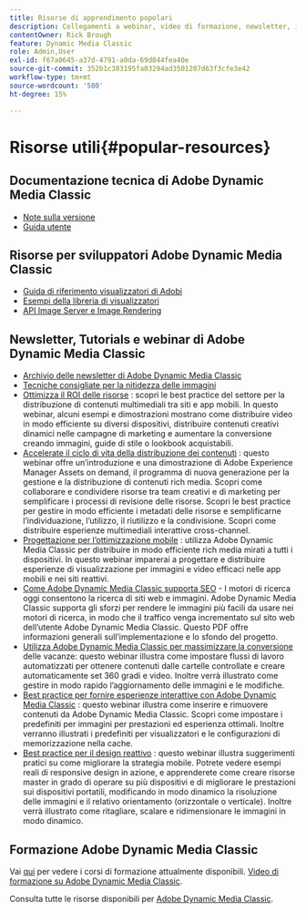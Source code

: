 ```yaml
---
title: Risorse di apprendimento popolari
description: Collegamenti a webinar, video di formazione, newsletter, informazioni sulle best practice e risorse per sviluppatori per Adobe Dynamic Media Classic.
contentOwner: Rick Brough
feature: Dynamic Media Classic
role: Admin,User
exl-id: f67a0645-a37d-4791-a0da-69d844fea40e
source-git-commit: 352b1c383195fa03294ad3501207d63f3cfe3e42
workflow-type: tm+mt
source-wordcount: '580'
ht-degree: 15%

---
```


# Risorse utili{#popular-resources}

## Documentazione tecnica di Adobe Dynamic Media Classic

* [Note sulla versione](https://experienceleague.adobe.com/docs/dynamic-media-developer-resources/release-notes/s7rn2017.html)
* [Guida utente](introduction.md)

## Risorse per sviluppatori Adobe Dynamic Media Classic

* [Guida di riferimento visualizzatori di Adobi](https://experienceleague.adobe.com/docs/dynamic-media-developer-resources.html)
* [Esempi della libreria di visualizzatori](https://landing.adobe.com/en/na/dynamic-media/ctir-2755/live-demos.html)
* [API Image Server e Image Rendering](https://experienceleague.adobe.com/docs/dynamic-media-developer-resources.html)

## Newsletter, Tutorials e webinar di Adobe Dynamic Media Classic

* [Archivio delle newsletter di Adobe Dynamic Media Classic](/help/dynamic-media-newsletter.md)
* [Tecniche consigliate per la nitidezza delle immagini](/help/assets/s7_sharpening_images.pdf)
* [Ottimizza il ROI delle risorse](https://adobecustomersuccess.adobeconnect.com/p5ar3hfrrec/?launcher=false&amp;fcsContent=true&amp;pbMode=normal&amp;proto=true) : scopri le best practice del settore per la distribuzione di contenuti multimediali tra siti e app mobili. In questo webinar, alcuni esempi e dimostrazioni mostrano come distribuire video in modo efficiente su diversi dispositivi, distribuire contenuti creativi dinamici nelle campagne di marketing e aumentare la conversione creando immagini, guide di stile o lookbook acquistabili.
* [Accelerate il ciclo di vita della distribuzione dei contenuti](https://adobecustomersuccess.adobeconnect.com/p88ducm9pqv/) : questo webinar offre un’introduzione e una dimostrazione di Adobe Experience Manager Assets on demand, il programma di nuova generazione per la gestione e la distribuzione di contenuti rich media. Scopri come collaborare e condividere risorse tra team creativi e di marketing per semplificare i processi di revisione delle risorse. Scopri le best practice per gestire in modo efficiente i metadati delle risorse e semplificarne l’individuazione, l’utilizzo, il riutilizzo e la condivisione. Scopri come distribuire esperienze multimediali interattive cross-channel.
* [Progettazione per l’ottimizzazione mobile](https://adobecustomersuccess.adobeconnect.com/p6oqd3wydif/?launcher=false&amp;fcsContent=true&amp;pbMode=normal&amp;proto=true) : utilizza Adobe Dynamic Media Classic per distribuire in modo efficiente rich media mirati a tutti i dispositivi. In questo webinar imparerai a progettare e distribuire esperienze di visualizzazione per immagini e video efficaci nelle app mobili e nei siti reattivi.
* [Come Adobe Dynamic Media Classic supporta SEO](/help/assets/s7_seo.pdf)  - I motori di ricerca oggi consentono la ricerca di siti web e immagini. Adobe Dynamic Media Classic supporta gli sforzi per rendere le immagini più facili da usare nei motori di ricerca, in modo che il traffico venga incrementato sul sito web dell’utente Adobe Dynamic Media Classic. Questo PDF offre informazioni generali sull’implementazione e lo sfondo del progetto.
* [Utilizza Adobe Dynamic Media Classic per massimizzare la conversione](https://adobecustomersuccess.adobeconnect.com/p32n1yr85c9/?proto=true)  delle vacanze: questo webinar illustra come impostare flussi di lavoro automatizzati per ottenere contenuti dalle cartelle controllate e creare automaticamente set 360 gradi e video. Inoltre verrà illustrato come gestire in modo rapido l’aggiornamento delle immagini e le modifiche.
* [Best practice per fornire esperienze interattive con Adobe Dynamic Media Classic](https://seminars.adobeconnect.com/p7wb8ej3u6d/) : questo webinar illustra come inserire e rimuovere contenuti da Adobe Dynamic Media Classic. Scopri come impostare i predefiniti per immagini per prestazioni ed esperienza ottimali. Inoltre verranno illustrati i predefiniti per visualizzatori e le configurazioni di memorizzazione nella cache.
* [Best practice per il design reattivo](https://offers.adobe.com/en/na/marketing/landings/_40458_responsive_design_live_on_demand_webinar.html) : questo webinar illustra suggerimenti pratici su come migliorare la strategia mobile. Potrete vedere esempi reali di responsive design in azione, e apprenderete come creare risorse master in grado di operare su più dispositivi e di migliorare le prestazioni sui dispositivi portatili, modificando in modo dinamico la risoluzione delle immagini e il relativo orientamento (orizzontale o verticale). Inoltre verrà illustrato come ritagliare, scalare e ridimensionare le immagini in modo dinamico.

## Formazione Adobe Dynamic Media Classic

Vai [qui](https://training.adobe.com/training/courses.html#product=adobe-scene7) per vedere i corsi di formazione attualmente disponibili.
[Video di formazione su Adobe Dynamic Media Classic](https://experienceleague.adobe.com/docs/dynamic-media-classic/using/intro/training-videos.html#intro).

Consulta tutte le risorse disponibili per [Adobe Dynamic Media Classic](home.md).
